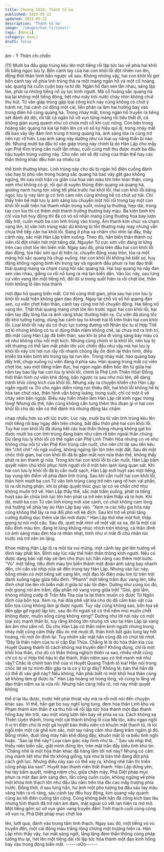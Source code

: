 ```yaml
---
title: Chương 1920: Thánh tổ ma
published: 2025-05-22
updated: 2025-05-22
description: 'Thánh tổ ma'
image: '/images/han-li/cover/'
tags: [HanLi]
category: HanLi
draft: false
---
```


âm - Ỷ Thiên chi chiến

(11)
Mười ba đầu giáp trùng kêu lên một tiếng rồi lập tức lao về phía
hai khôi lỗi bằng ngọc lưu ly.
Bốn cánh tay của hai con khôi lỗi đột nhiên run lên, đồng thời thân
hình bắn ngược về sau. Không những vậy, hai con khôi lỗi giơ
bốn cánh tay về phía linh trùng thả ra một mảng ngân hồ và một
cỗ hoàng sắc quang hà cuồn cuộn bay ra từ đó.
Ngân hồ đan xen lẫn nhau, sáng lập lòe, phát ra những tiếng nổ
uy lực kinh người. Mà cổ hoàng sắc quang hà kia lại không một
tiếng động, hệt như mây trôi nước chảy nhìn không chút thu hút.
Tử văn giáp trùng gặp loại công kích này cũng không có chút ý
tránh né, hai cánh cử động một cái, liền phân ra làm hai hướng
bay vào trong điện hồ cùng quang hà. Trong nháy mắt, trong ngân
hồ truyền ra tiếng sét đánh dữ dội, rồi tất cả ngân hồ vỡ vụn từng
mảng rồi tiêu thất đi, cả không gian xung quanh như có chứa một
cỗ khí cực nóng.
Còn bên trong hoàng sắc quang hà kia lại hiện lên có vô số ký
hiệu quỉ dị, trong nháy mắt đã bao vây lấy đám linh trùng ở trong
quang hà, ánh sáng tỏa ra cũng trở nên rực rỡ hơn.
Loại ánh sáng này dường như có loại uy năng thần bí nào đó.
Nhưng mười ba đầu tử văn giáp trùng này chính là do Hàn Lập
cho mấy vạn Phệ Kim trùng cắn nuốt lẫn nhau, cuối cùng mới thu
được mười ba đầu hậu tuyển trùng vương này. Cho nên xét về độ
cứng của thân thể hay các thần thông khác đều hơn xa nhiều cá

thể bình thường khác.
Linh trùng này cho dù bị ngân hồ điên cuồng đánh vào hay bị phù
văn trong hoàng sắc quang hà bao vây gắt gao không ngừng, thì
sau một trận co giãn của hoa văn màu tím trên toàn thân, cũng
xem như không có gì, rồi quỉ dị xuyên thủng điện quang và quang
hà, giương nanh hung tợn xông tới phía trước hai khôi lỗi.
Hai con khôi lỗi bằng ngọc lưu ly này làm gì có tình cảm nên cũng
không hề có chút sợ hãi.
Chỉ thấy trên bề mặt lưu ly ánh sáng lưu chuyển một hồi rồi trong
tay một con khôi lỗi xuất hiện hai thanh nhận trong suốt, mỏng lạ
thường, hẹp dài, trong tay con kia thì có thêm một thanh trường
thương bảy màu. Ba kiện binh khí chỉ vừa hơi huy động thì đã có
vô số nhận mang cùng thương hoa bay lượn đầy trời, cuốn mười
ba con linh trùng vào trong.
Âm thanh kim chúc va chạm vang lên, tử văn linh trùng mặc dù
không bị tổn thương mảy may nhưng vẫn chưa thể tiếp cận hai
khôi lỗi.
Đang ở phía xa chăm chú nhìn lại đây, thấy cảnh này, sắc mặt
Hàn Lập trầm xuống.
Theo đó, hắn biến thân thành cự viên rồi đột nhiên hét một tiếng
dài, Nguyên Từ cực sơn vốn đang lơ lửng trên cao chợt lóe lên
biến mất. Ngay sau đó, phía trên đầu hai con khôi lỗi dao động,
tòa hắc sơn quỉ dị hiện ra, chuyển động xoay tròn, tỏa ra một
mảng hôi sắc quang hà chụp xuống.
Hai con khôi lỗi không hề biết sợ, huy động không ngừng binh khí
trong tay và ngoảnh đầu phun ra hai đạo thất thải quang mang va
chạm cùng hôi sắc quang hà.
Hai loại quang hà này đan xen vào nhau, giằng co rồi nổ tung ra
mà tan biến dần.
Vào lúc này, sau lưng cự viên vang lên một tiếng nổ, đôi lôi sí
trong suốt hiện ra rồi chợt lóe, thân hình khổng lồ liên hóa thánh

một đạo hồ quang biến mất.
Cơ hồ cùng thời gian, phía sau hai con lưu ly khôi lỗi xuất hiện
không gian dao động. Ngay tại chỗ vô số hồ quang đan xen, cự
viên chợt hiện thân, cánh tay cũng mơ hồ chuyển động.
Hai tiếng nổ vang lên.
Thất thải quang mang chợt lóe lên trước ngực hai con khôi lỗi, hai
nắm tay đầy lông tỏa ra ánh vàng khác thường hiện ra. Cự viên
đã dùng tốc độ khó tưởng tượng, dùng hai cánh tay to khoét hai
lỗ trên thân hai con khôi lỗi.
Loại khôi lỗi này dù có thực lực tương đương với Nhân tộc tu sĩ
Hợp Thể sơ kì nhưng không có tu sĩ dùng thần niệm khống chế,
lại chưa mở ra linh trí, đối mặt cùng Hàn Lập đã biến thân, sau khi
bị phá đi vòng sáng bảy màu có vẻ như không chịu nổi một kích.
Nhưng cũng chính vì là khôi lỗi, nên tuy bị vết thương có thể làm
mất phần lớn sức chiến đấu như vậy mà hai lưu ly khôi lỗi này chỉ
hơi run rẩy rồi nhanh chóng lấy ổn định lại thân hình, điều khiển
ba kiện binh khí trong tay lại run lên. Trong nháy mắt, hào quang
bay đầy trời, chụp xuống cự viên đang ở phía sau.
Hàn quang trong mắt cự viên chợt lóe, sau một tiếng trầm đục,
hai ngọn ngân diễm bốc lên từ giữa hai nắm tay bao lấy hai con
lưu ly khôi lỗi, chính là Phệ Linh Thiên Hỏa!
Đồng thời thân hình cự viên khẽ động, bắn ngược ra sau như mũi
tên, dễ dàng tránh khỏi công kích của khôi lỗi.
Nhưng xảy ra chuyện khiến cho Hàn Lập ngẩn người ra. Dù cho
ngân diễm rừng rực thiêu đốt, hai khôi lỗi không hề bị hòa tan
chút nào, thân hình vẫn bóng loáng, trong suốt, chỉ có một ít vế
cháy xém bên ngoài.
Điều này hiển nhiên làm Hàn Lập rất kinh ngạc trong lòng!
Nhưng dù thế, hắn cũng không cần tung thêm thủ đoạn gì vì hai
con khôi lỗi cho dù vẫn có thể đánh trả nhưng động tác chậm

chạp nhiều hơn so với lúc trước. Lúc này, mười ba tử văn linh
trùng kêu lên một tiếng rồi bay ngay đến trên chúng, bắt đầu thôn
phệ hai con khôi lỗi. Tuy hai con khôi lỗi đã dùng hết các loại thần
thông nhưng không gạt bỏ được mười ba con linh trùng đang
bám như cắm rễ bên ngoài thân chúng.
Dù rằng lưu ly khôi lỗi có thể ngăn cản Phệ Linh Thiên Hỏa nhưng
có vẻ như không chịu nổi tử văn Phệ Kim trùng cắn nuốt, cho nên
chỉ lát sau liền kêu lên "chít chít" rồi ngã xuống, không ngừng lắn
lộn trên mặt đất.
Sau đó một chốc thời gian, hai con khôi lỗi đã bị gặm mất non
nửa thân thể, không thấy phát ra âm thanh gì nữa. Trong khi hai
con khôi lỗi bị cắn nuốt, Hàn Lập bấm quyết niệm chú khôi phục
hình người rồi ở một bên lạnh lùng quan sát.
Khi hai con lưu ly khôi lỗi đã bị cắn nuốt sạch, Hàn Lập mới huýt
sáo một tiếng, tay vung lên điểm về phía đám linh trùng.
Sau khi cắn nuốt hai con khôi lỗi, thân hình mười ba con Tử văn
linh trùng càng trở nên rạng rỡ hơn vài phần, tỏ ra rất hưng phấn,
khi bị pháp quyết thúc giục lại có vẻ chần chờ như không muốn
trở về.
Hàn Lập thấy thế, sắc mặt trầm xuống, phát ra tiếng huýt sáo ẩn
chứa linh lực lớn hơn phát ra trở nên trầm thấp và to hơn. Khi đó,
mười ba con Tử văn linh trùng mới xòe cánh, có chút không cam
lòng mà hướng về phía tay áo Hàn Lập bay vào.
"Xem ra các tiểu gia hỏa này cũng không thể lấy ra mà đối phó
với kẻ địch. Sau khi trở về phải tăng cường dưỡng dục thêm vài
lần mới được."
Hàn Lập thở nhẹ một hơi, thấp giọng tự nói một câu.
Sau đó, quét mắt nhìn về một vật xa xa, đó là một cái tiểu đỉnh
màu tím, đang lơ lửng không nhúc nhích trên không, cả thân đỉnh
có ánh sáng màu đen tỏa ra nhàn nhạt, hình như vì mất đi chủ
nhân lúc trước mà trở nên im lặng.

Khóe miệng Hàn Lập lộ ra một tia vui mừng, một cánh tay giơ lên
hướng về đỉnh này phất lên. Đỉnh này lúc nãy thể hiện thần thông
kinh người. Nếu có được dạng bảo vật này sẽ làm cho thực lực
hắn nâng cao thêm một bước.
"Vù" một tiếng, tiểu đỉnh màu tím biến thành một đoàn ánh sáng
bay nhanh đến, chỉ cần vài nhịp nữa sẽ đến trong tay Hàn Lập.
Nhưng vào lúc này, bỗng nhiên có một tiếng sét vang lên, một
đạo lôi điện màu tím từ trên trời đánh xuống ngay giữa tiểu đỉnh.
"Phanh" một tiếng trầm đục vang lên, tiểu đỉnh chợt lóe lên rồi
biến mất ở giữa tử sắc lôi điện. Dường như cùng lúc đó, một
giọng nói âm trầm, đầy phẫn nộ vang vọng giữa trời!
"Giỏi, giỏi lắm, không những cướp đi Trấn Ma Tỏa của ta lại thèm
muốn có được Tử Ngôn đỉnh của bổn tọa. Xem ra, hai đứa phế
vật kia cho dù đã cầm bảo vật của bổn tọa cũng không làm gì
được ngươi. Tuy vậy cũng không sao, bổn tọa sẽ đến gặp gỡ
ngươi lập tức, sau đó thì ngươi sẽ có thể nếm mùi muốn chết
không được, muốn sống cũng không xong!"
Dường như lời nói này có một loại sức mạnh thần bí, tuy rằng
không lớn nhưng rơi vào tai Hàn Lập lại vang ầm ầm như sấm nổ.
Dù cho Hàn Lập có thần niệm kinh người nhưng trong nháy mắt
cũng cảm thấy đầu óc mê muội đi, thân hình bất giác lung lay hốt
hoảng, rồi mới ổn định lại. Tuy nhiên sắc mặt hắn cũng đã có chút
tái nhợt.
"Đây là thần niệm của tu sĩ cấp Đại Thừa. Chẳng lẽ là do hóa thân
kia của Huyết Quang thánh tổ cách không mà truyền đến? Không
đúng, chỉ là một khối hóa thân, cho dù có thần thông nghịch thiên
ra sao, nhiều nhất cũng chỉ có tu vi Hợp thể hậu kì đại thành, thần
niệm sao có thể mạnh mẽ như vậy? Chắc là chính bản thể của vị
Huyết Quang Thánh tổ kia! Hắn nói trong chốc lát sẽ tự mình đến
gặp ta là có ý tứ gì đây? Không lẽ, bản thể hắn đã có thể đi vào
giới này? Nếu không, hắn phải biết rõ một khối hoá thân cũng sẽ
không làm gì được ta."
Hàn Lập hoảng sợ trong lòng, vô cùng lo lắng về đạo thần niệm
xa lạ vừa rồi. Nhưng hắn càng hiểu rõ, nơi này nhất quyết không

thể ở lại lâu được, trước hết phải thoát vây mà ra rồi mới nói đến
chuyện khác sau. Vì thế, hắn gạt bỏ suy nghĩ lung tung, đem hóa
thân Linh khu và Phạm thánh kim thân ở xa thu hồi về rồi lập tức
hóa thành một đạo thanh hồng bay lên trời, sau một vòng lượn
liền bay về phía xa xa.
Cách không xa Thiên Uyên thành, trong một cái thành khổng lồ
của Ma tộc, kiêu ngạo ngồi ở vị trí điện chủ là một gã huyết bào
thiếu niên có khuôn mặt thanh tú, lẻ loi ngồi trên một cái ghế kim
sắc, một tay nâng cằm như đang trầm ngâm gì đó.
Bỗng nhiên, đuôi lông mày hắn khẽ động đậy, khuôn mặt lộ ra
biểu tình nghi hoặc.
"Sao lại thế này? Loại cảm giác này hình như là…"
Sau vài nhịp thở, thiếu niên biến sắc, giật mình đứng lên, trên mặt
trần đầy biểu tình khó tin.
"Chẳng nhẽ là một hóa thân khác đã hàng lâm tới nơi này? Nhưng
có cảm ứng mãnh liệt như thế thì không giống, tựa như là bản thể
đang đột phá cách giới lực. Nhưng điều này sao có thể xảy ra,
không nhẽ hắn thi triển công pháp kia sao!".
Huyết bào thanh niên thất thanh.
Hàn Lập đứng yên, hai tay bấm quyết, miệng niệm chú, giữa chân
mày, Phá Diệt pháp mục phun ra một đạo ánh sáng đen, tấn công
cuồn cuộn, không ngừng về phía một khỏa linh thạch lớn như đầu
lâu nằm trên tòa đài cao mấy trượng phía trước. Đồng thời, ở sau
lưng hắn, hư ảnh một pho tượng ba đầu sáu tay màu vàng hiện
ra rõ ràng, sáu cánh tay đều huy động, kim quang vây quanh
cũng ào tới điên cuồng tấn công.
Cũng không biết hắn đã công kích bao lâu nhưng tinh thạch đã
trở nên ảm đạm, mặt ngoài có vết rạn hiện ra mờ mờ.
Một tiếng gốm sứ vỡ vụn giòn vang truyền đến!
Tinh thạch cuối cùng cũng vỡ vụn ra, Phá Diệt pháp mục chợt lóe

lên, lướt qua, đánh vào trung tâm tinh thạch. Ngay sau đó, một
tiếng vù vù truyền đến, một cái động màu trắng rộng chừng một
trượng hiện ra.
Hàn Lập nhìn thấy vậy, hai mắt sáng ngời, lẳng lặng đem thần
thông cùng pháp tướng thu lại, hét lên một tiếng dài rồi lập tức
hóa thành một đạo kinh hồng bay vào trong động biến mất.
------oOo------
